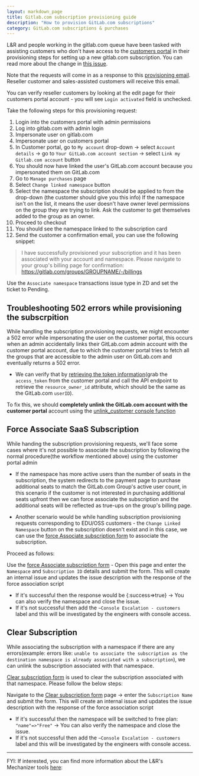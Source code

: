 ```yaml
---
layout: markdown_page
title: Gitlab.com subscription provisioning guide
description: "How to provision GitLab.com subscriptions"
category: GitLab.com subscriptions & purchases
---
```


L&R and people working in the gitlab.com queue have been tasked with assisting customers who don't have access to the [customers portal](https://customers.gitlab.com/customers/sign_in) in their provisioning steps for setting up a new gitlab.com subscription. You can read more about the change in [this issue](https://gitlab.com/gitlab-org/customers-gitlab-com/-/issues/1373).

Note that the requests will come in as a response to this [provisioning email](https://gitlab.com/gitlab-org/customers-gitlab-com/-/issues/1444#note_349585674). Reseller customer and sales-assisted customers will receive this email.

You can verify reseller customers by looking at the edit page for their customers portal account - you will see ```Login activated``` field is unchecked.

Take the following steps for this provisioning request:
1. Login into the customers portal with admin permissions
2. Log into gitlab.com with admin login
3. Impersonate user on gitlab.com
4. Impersonate user on customers portal
5. In Customer portal, go to ```My account``` drop-down -> select ```Account details``` -> go to ```Your GitLab.com account section``` -> select ```Link my Gitlab.com account``` button
6. You should now have linked the user's GitLab.com account because you impersonated them on GitLab.com
7. Go to ```Manage purchases``` page
8. Select ```Change linked namespace``` button
9. Select the namespace the subscription should be applied to from the drop-down (the customer should give you this info)
If the namespace isn't on the list, it means the user doesn't have owner level permissions on the group they are trying to link. Ask the customer to get themselves added to the group as an owner.
10. Proceed to checkout
11. You should see the namespace linked to the subscription card
12. Send the customer a confirmation email, you can use the following snippet:

> I have successfully provisioned your subscription and it has been associated with your account and namespace. Please navigate to your group's billing page for confirmation: https://gitlab.com/groups/GROUPNAME/-/billings

Use the `Associate namespace` transactions issue type in ZD and set the ticket to Pending.

## Troubleshooting 502 errors while provisioning the subscrpition 

While handling the subscription provisioning requests, we might encounter a 502 error while impersonating the user on the customer portal, this occurs when an admin accidentally links their GitLab.com admin account with the customer portal account, due to which the customer portal tries to fetch all the groups that are accessible to the admin user on GitLab.com and eventually returns a 502 error. 

- We can verify that by [retrieving the token information](https://docs.gitlab.com/ee/api/oauth2.html#retrieving-the-token-information)(grab the `access_token` from the customer portal and call the API endpoint to retrieve the `resource_owner_id` attribute, which should be the same as the  GitLab.com `userID`).

To fix this, we should **completely unlink the GitLab.com account with the customer portal** account using the [unlink_customer console function](https://about.gitlab.com/handbook/support/license-and-renewals/workflows/customersdot/customer_console.html#unlink_customer)

## Force Associate SaaS Subscription  

While handing the subscription provisioning requests, we'll face some cases where it's not possible to associate the subscription by following the normal procedure(the workflow mentioned above) using the customer portal admin 

- If the namespace has more active users than the number of seats in the subscription, the system redirects to the payment page to purchase additional seats to match the GitLab.com Group's active user count, in this scenario if the customer is not interested in purchasing additional seats upfront then we can force associate the subscription and the additional seats will be reflected as true-ups on the group's billing page. 

- Another scenario would be while handling subscription provisioning requests corresponding to EDU/OSS customers - the ```Change Linked Namespace``` button on the subscription doesn't exist and in this case, we can use the [force Associate subscription form](https://gitlab-com.gitlab.io/support/toolbox/forms_processor/LR/force_associate.html) to associate the subscription. 

Proceed as follows:

Use the [force Associate subscription form](https://gitlab-com.gitlab.io/support/toolbox/forms_processor/LR/force_associate.html) - Open this page and enter the ```Namespace``` and ```Subscription ID``` details and submit the form. This will create an internal issue and updates the issue description with the response of the force association script
 
 -  If it's successful then the response would be {:success=>true} -> You can also verify the namespace and close the issue.   
 -  If it's not successful then add the `~Console Escalation - customers` label and this will be investigated by the engineers with console access. 

## Clear Subscription

While associating the subscription with a namespace if there are any errors(example: errors like: `unable to associate the subscription as the destination namespace is already associated with a subscription`), we can unlink the subscription associated with that namespace. 

[Clear subscription form](https://gitlab-com.gitlab.io/support/toolbox/forms_processor/LR/clear_subscription.html) is used to clear the subscription associated with that namespace. Please follow the below steps:

Navigate to the [Clear subscription form](https://gitlab-com.gitlab.io/support/toolbox/forms_processor/LR/clear_subscription.html) page -> enter the ```Subscription Name``` and submit the form. This will create an internal issue and updates the issue description with the response of the force association script
 
 -  If it's successful then the namespace will be switched to free plan: `"name"=>"Free"` -> You can also verify the namespace and close the issue.   
 -  If it's not successful then add the `~Console Escalation - customers` label and this will be investigated by the engineers with console access. 

 ***
 FYI: If interested, you can find more information about the L&R's Mechanizer tools [here](https://about.gitlab.com/handbook/support/workflows/mechanizer.html): 




